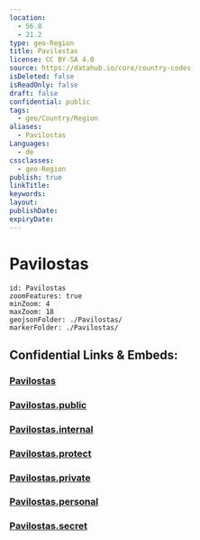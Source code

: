 ```yaml
---
location:
  - 56.8
  - 21.2
type: geo-Region
title: Pavilostas
license: CC BY-SA 4.0
source: https://datahub.io/core/country-codes
isDeleted: false
isReadOnly: false
draft: false
confidential: public
tags:
  - geo/Country/Region
aliases:
  - Pavilostas
Languages:
  - de
cssclasses:
  - geo-Region
publish: true
linkTitle:
keywords:
layout:
publishDate:
expiryDate:
---
```


# Pavilostas

```leaflet
id: Pavilostas
zoomFeatures: true 
minZoom: 4 
maxZoom: 18
geojsonFolder: ./Pavilostas/
markerFolder: ./Pavilostas/
```


## Confidential Links & Embeds: 

### [Pavilostas](/_Standards/Earth/Continent/Europe/Europe~North/Latvia/Counties/Pavilostas.md) 

### [Pavilostas.public](/_public/Earth/Continent/Europe/Europe~North/Latvia/Counties/Pavilostas.public.md) 

### [Pavilostas.internal](/_internal/Earth/Continent/Europe/Europe~North/Latvia/Counties/Pavilostas.internal.md) 

### [Pavilostas.protect](/_protect/Earth/Continent/Europe/Europe~North/Latvia/Counties/Pavilostas.protect.md) 

### [Pavilostas.private](/_private/Earth/Continent/Europe/Europe~North/Latvia/Counties/Pavilostas.private.md) 

### [Pavilostas.personal](/_personal/Earth/Continent/Europe/Europe~North/Latvia/Counties/Pavilostas.personal.md) 

### [Pavilostas.secret](/_secret/Earth/Continent/Europe/Europe~North/Latvia/Counties/Pavilostas.secret.md)

